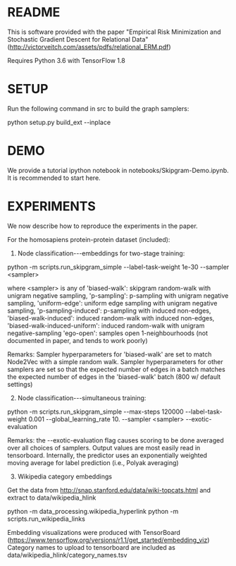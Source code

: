 # README #

This is software provided with the paper "Empirical Risk Minimization and Stochastic Gradient Descent for Relational Data" (http://victorveitch.com/assets/pdfs/relational_ERM.pdf)

Requires Python 3.6 with TensorFlow 1.8


# SETUP #
Run the following command in src to build the graph samplers:

python setup.py build_ext --inplace


# DEMO #
We provide a tutorial ipython notebook in notebooks/Skipgram-Demo.ipynb. It is recommended to start here.


# EXPERIMENTS #
We now describe how to reproduce the experiments in the paper. 

For the homosapiens protein-protein dataset (included):

1. Node classification---embeddings for two-stage training: 

python -m scripts.run_skipgram_simple --label-task-weight 1e-30 --sampler \<sampler\> 

where \<sampler\> is any of 
    'biased-walk': skipgram random-walk with unigram negative sampling,
    'p-sampling': p-sampling with unigram negative sampling,
    'uniform-edge': uniform edge sampling with unigram negative sampling,
    'p-sampling-induced': p-sampling with induced non-edges,
    'biased-walk-induced': induced random-walk with induced non-edges,
    'biased-walk-induced-uniform': induced random-walk with unigram negative-sampling
    'ego-open': samples open 1-neighbourhoods (not documented in paper, and tends to work poorly)

Remarks: Sampler hyperparameters for 'biased-walk' are set to match Node2Vec with a simple random walk. 
Sampler hyperparameters for other samplers are set so that the expected number of edges in a batch matches the expected number of edges in the 'biased-walk' batch (800 w/ default settings)


2. Node classification---simultaneous training:

python -m scripts.run_skipgram_simple --max-steps 120000 --label-task-weight 0.001 --global_learning_rate 10. --sampler \<sampler\> --exotic-evaluation

Remarks: the --exotic-evaluation flag causes scoring to be done averaged over all choices of samplers. Output values are most easily read in tensorboard.
Internally, the predictor uses an exponentially weighted moving average for label prediction (i.e., Polyak averaging) 


3. Wikipedia category embeddings

Get the data from http://snap.stanford.edu/data/wiki-topcats.html and extract to data/wikipedia_hlink

python -m data_processing.wikipedia_hyperlink
python -m scripts.run_wikipedia_links

Embedding visualizations were produced with TensorBoard (https://www.tensorflow.org/versions/r1.1/get_started/embedding_viz)
Category names to upload to tensorboard are included as data/wikipedia_hlink/category_names.tsv
